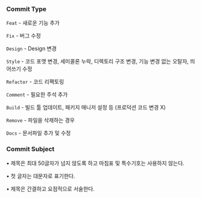 ### Commit Type

`Feat` - 새로운 기능 추가

`Fix` - 버그 수정

`Design` - Design 변경

`Style` - 코드 포맷 변경, 세미콜론 누락, 디렉토리 구조 변경, 기능 변경 없는 오탈자, 띄어쓰기 수정

`Refactor` - 코드 리팩토링

`Comment` - 필요한 주석 추가

`Build` - 빌드 툴 업데이트, 패키지 매니저 설정 등 (프로덕션 코드 변경 X)

`Remove` - 파일을 삭제하는 경우

`Docs` - 문서파일 추가 및 수정

### Commit Subject

• 제목은 최대 50글자가 넘지 않도록 하고 마침표 및 특수기호는 사용하지 않는다.

• 첫 글자는 대문자로 표기한다.

• 제목은 간결하고 요점적으로 서술한다.
